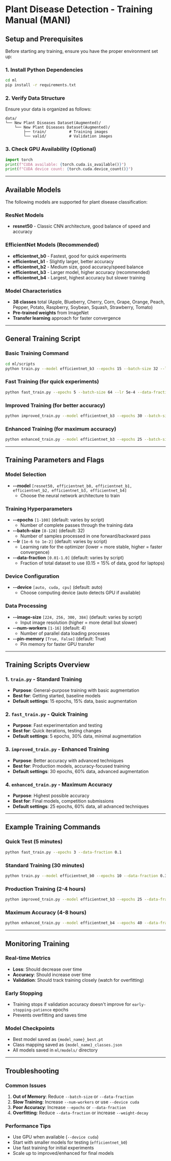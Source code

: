 # Plant Disease Detection - Training Manual (MANI)

## Setup and Prerequisites

Before starting any training, ensure you have the proper environment set up:

### 1. Install Python Dependencies
```bash
cd ml
pip install -r requirements.txt
```

### 2. Verify Data Structure
Ensure your data is organized as follows:
```
data/
└── New Plant Diseases Dataset(Augmented)/
    └── New Plant Diseases Dataset(Augmented)/
        ├── train/          # Training images
        └── valid/          # Validation images
```

### 3. Check GPU Availability (Optional)
```python
import torch
print(f"CUDA available: {torch.cuda.is_available()}")
print(f"CUDA device count: {torch.cuda.device_count()}")
```

---

## Available Models

The following models are supported for plant disease classification:

### ResNet Models
- **resnet50** - Classic CNN architecture, good balance of speed and accuracy

### EfficientNet Models (Recommended)
- **efficientnet_b0** - Fastest, good for quick experiments
- **efficientnet_b1** - Slightly larger, better accuracy
- **efficientnet_b2** - Medium size, good accuracy/speed balance
- **efficientnet_b3** - Larger model, higher accuracy (recommended)
- **efficientnet_b4** - Largest, highest accuracy but slower training

### Model Characteristics
- **38 classes** total (Apple, Blueberry, Cherry, Corn, Grape, Orange, Peach, Pepper, Potato, Raspberry, Soybean, Squash, Strawberry, Tomato)
- **Pre-trained weights** from ImageNet
- **Transfer learning** approach for faster convergence

---

## General Training Script

### Basic Training Command
```bash
cd ml/scripts
python train.py --model efficientnet_b3 --epochs 15 --batch-size 32 --lr 3e-4 --data-fraction 0.15
```

### Fast Training (for quick experiments)
```bash
python fast_train.py --epochs 5 --batch-size 64 --lr 5e-4 --data-fraction 0.3
```

### Improved Training (for better accuracy)
```bash
python improved_train.py --model efficientnet_b3 --epochs 30 --batch-size 32 --lr 1e-4 --data-fraction 0.6
```

### Enhanced Training (for maximum accuracy)
```bash
python enhanced_train.py --model efficientnet_b3 --epochs 25 --batch-size 32 --lr 1e-4 --data-fraction 0.6
```

---

## Training Parameters and Flags

### Model Selection
- **--model** `[resnet50, efficientnet_b0, efficientnet_b1, efficientnet_b2, efficientnet_b3, efficientnet_b4]`
  - Choose the neural network architecture to train

### Training Hyperparameters
- **--epochs** `[1-100]` (default: varies by script)
  - Number of complete passes through the training data
- **--batch-size** `[8-128]` (default: 32)
  - Number of samples processed in one forward/backward pass
- **--lr** `[1e-6 to 1e-2]` (default: varies by script)
  - Learning rate for the optimizer (lower = more stable, higher = faster convergence)
- **--data-fraction** `[0.01-1.0]` (default: varies by script)
  - Fraction of total dataset to use (0.15 = 15% of data, good for laptops)

### Device Configuration
- **--device** `[auto, cuda, cpu]` (default: auto)
  - Choose computing device (auto detects GPU if available)

### Data Processing
- **--image-size** `[224, 256, 300, 384]` (default: varies by script)
  - Input image resolution (higher = more detail but slower)
- **--num-workers** `[1-16]` (default: 4)
  - Number of parallel data loading processes
- **--pin-memory** `[True, False]` (default: True)
  - Pin memory for faster GPU transfer





---

## Training Scripts Overview

### 1. `train.py` - Standard Training
- **Purpose**: General-purpose training with basic augmentation
- **Best for**: Getting started, baseline models
- **Default settings**: 15 epochs, 15% data, basic augmentation

### 2. `fast_train.py` - Quick Training
- **Purpose**: Fast experimentation and testing
- **Best for**: Quick iterations, testing changes
- **Default settings**: 5 epochs, 30% data, minimal augmentation

### 3. `improved_train.py` - Enhanced Training
- **Purpose**: Better accuracy with advanced techniques
- **Best for**: Production models, accuracy-focused training
- **Default settings**: 30 epochs, 60% data, advanced augmentation

### 4. `enhanced_train.py` - Maximum Accuracy
- **Purpose**: Highest possible accuracy
- **Best for**: Final models, competition submissions
- **Default settings**: 25 epochs, 60% data, all advanced techniques

---

## Example Training Commands

### Quick Test (5 minutes)
```bash
python fast_train.py --epochs 3 --data-fraction 0.1
```

### Standard Training (30 minutes)
```bash
python train.py --model efficientnet_b0 --epochs 10 --data-fraction 0.3
```

### Production Training (2-4 hours)
```bash
python improved_train.py --model efficientnet_b3 --epochs 25 --data-fraction 0.8
```

### Maximum Accuracy (4-8 hours)
```bash
python enhanced_train.py --model efficientnet_b4 --epochs 40 --data-fraction 1.0
```

---

## Monitoring Training

### Real-time Metrics
- **Loss**: Should decrease over time
- **Accuracy**: Should increase over time
- **Validation**: Should track training closely (watch for overfitting)

### Early Stopping
- Training stops if validation accuracy doesn't improve for `early-stopping-patience` epochs
- Prevents overfitting and saves time

### Model Checkpoints
- Best model saved as `{model_name}_best.pt`
- Class mapping saved as `{model_name}_classes.json`
- All models saved in `ml/models/` directory

---

## Troubleshooting

### Common Issues
1. **Out of Memory**: Reduce `--batch-size` or `--data-fraction`
2. **Slow Training**: Increase `--num-workers` or use `--device cuda`
3. **Poor Accuracy**: Increase `--epochs` or `--data-fraction`
4. **Overfitting**: Reduce `--data-fraction` or increase `--weight-decay`

### Performance Tips
- Use GPU when available (`--device cuda`)
- Start with smaller models for testing (`efficientnet_b0`)
- Use fast training for initial experiments
- Scale up to improved/enhanced for final models
